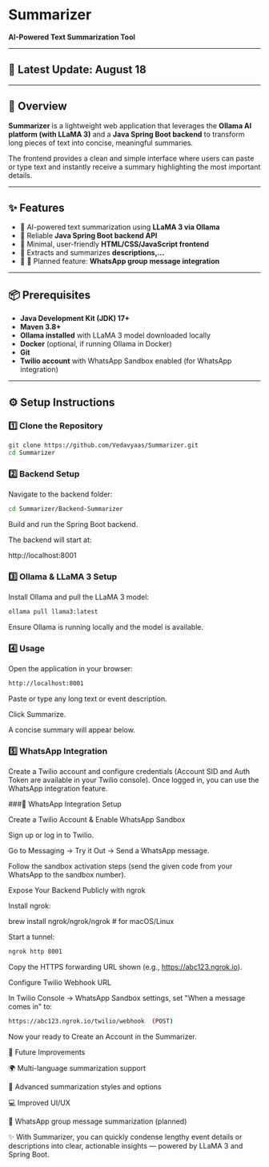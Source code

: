 # Summarizer

**AI-Powered Text Summarization Tool**

---

## 📅 Latest Update: August 18

---

## 📖 Overview

**Summarizer** is a lightweight web application that leverages the **Ollama AI platform (with LLaMA 3)** and a **Java Spring Boot backend** to transform long pieces of text into concise, meaningful summaries.  

The frontend provides a clean and simple interface where users can paste or type text and instantly receive a summary highlighting the most important details.

---

## ✨ Features

- 🔹 AI-powered text summarization using **LLaMA 3 via Ollama**  
- 🔹 Reliable **Java Spring Boot backend API**  
- 🔹 Minimal, user-friendly **HTML/CSS/JavaScript frontend**  
- 🔹 Extracts and summarizes **descriptions,...**  
- 🔹 🚀 Planned feature: **WhatsApp group message integration**  

---

## 📦 Prerequisites

- **Java Development Kit (JDK) 17+**  
- **Maven 3.8+**  
- **Ollama installed** with LLaMA 3 model downloaded locally  
- **Docker** (optional, if running Ollama in Docker)  
- **Git**  
- **Twilio account** with WhatsApp Sandbox enabled (for WhatsApp integration)  

---

## ⚙️ Setup Instructions

### 1️⃣ Clone the Repository
```bash
git clone https://github.com/Vedavyaas/Summarizer.git
cd Summarizer
```
### 2️⃣ Backend Setup


Navigate to the backend folder:

```bash
cd Summarizer/Backend-Summarizer
```
Build and run the Spring Boot backend.


The backend will start at:


http://localhost:8001



### 3️⃣ Ollama & LLaMA 3 Setup


Install Ollama and pull the LLaMA 3 model:

```bash
ollama pull llama3:latest
```


Ensure Ollama is running locally and the model is available.


### 4️⃣ Usage
Open the application in your browser:


```bash
http://localhost:8001
```
Paste or type any long text or event description.


Click Summarize.


A concise summary will appear below.


### 5️⃣ WhatsApp Integration


Create a Twilio account and configure credentials (Account SID and Auth Token are available in your Twilio console). Once logged in, you can use the WhatsApp integration feature.


###📲 WhatsApp Integration Setup


Create a Twilio Account & Enable WhatsApp Sandbox


Sign up or log in to Twilio.


Go to Messaging → Try it Out → Send a WhatsApp message.


Follow the sandbox activation steps (send the given code from your WhatsApp to the sandbox number).


Expose Your Backend Publicly with ngrok


Install ngrok:


brew install ngrok/ngrok/ngrok   # for macOS/Linux


Start a tunnel:

```bash
ngrok http 8001
```
Copy the HTTPS forwarding URL shown (e.g., https://abc123.ngrok.io).


Configure Twilio Webhook URL


In Twilio Console → WhatsApp Sandbox settings, set "When a message comes in" to:

```bash
https://abc123.ngrok.io/twilio/webhook  (POST)
```

Now your ready to Create an Account in the Summarizer.


🚀 Future Improvements


🌍 Multi-language summarization support


🎨 Advanced summarization styles and options


💻 Improved UI/UX


📱 WhatsApp group message summarization (planned)


✨ With Summarizer, you can quickly condense lengthy event details or descriptions into clear, actionable insights — powered by LLaMA 3 and Spring Boot.
